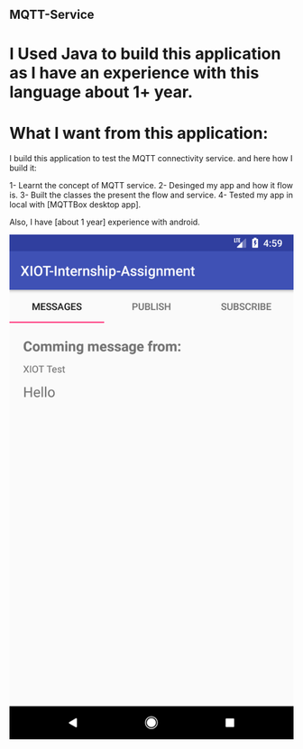 ## MQTT-Service


# I Used Java to build this application as I have an experience with this language about 1+ year.


# What I want from this application:

I build this application to test the MQTT connectivity service.
and here how I build it:

1- Learnt the concept of MQTT service.
2- Desinged my app and how it flow is.
3- Built the classes the present the flow and service.
4- Tested my app in local with [MQTTBox desktop app].

Also, I have [about 1 year] experience with android.


![ScreenShot](Screens/1.png)

